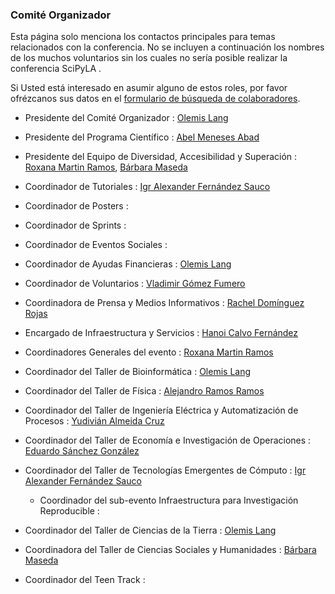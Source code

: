 
### Comité Organizador

Esta página solo menciona los contactos principales para temas relacionados 
con la conferencia. No se incluyen a continuación los nombres de los muchos 
voluntarios sin los cuales no sería posible realizar la conferencia SciPyLA  .

Si Usted está interesado en asumir alguno de estos roles, por favor ofrézcanos 
sus datos en el [formulario de búsqueda de colaboradores](../forms/joinus).

- Presidente del Comité Organizador : [Olemis Lang](http://linkedin.com/in/olemis)
- Presidente del Programa Científico : [Abel Meneses Abad](https://cu.linkedin.com/in/abel-abel-meneses-abad-1450ba3a)
- Presidente del Equipo de Diversidad, Accesibilidad y Superación : [Roxana Martin Ramos](https://www.linkedin.com/in/roxana-martin-ramos-50711948/), [Bárbara Maseda](http://www.linkedin.com/in/barbaramaseda/)
- Coordinador de Tutoriales :  [Igr Alexander Fernández Sauco](https://www.linkedin.com/in/igr-alex%C3%A1nder-fern%C3%A1ndez-sa%C3%BAco-34374062/)
- Coordinador de Posters : 
- Coordinador de Sprints : 
- Coordinador de Eventos Sociales : 
- Coordinador de Ayudas Financieras : [Olemis Lang](http://linkedin.com/in/olemis)
- Coordinador de Voluntarios : [Vladimir Gómez Fumero](https://www.linkedin.com/in/vladimir-g%C3%B3mez-fumero-55aa8513b)
- Coordinadora de Prensa y Medios Informativos : [Rachel Domínguez Rojas](https://www.linkedin.com/in/rachel-dom%C3%ADnguez-b5271891/)
- Encargado de Infraestructura y Servicios : [Hanoi Calvo Fernández](https://www.facebook.com/hanoicalvofernandez)

- Coordinadores Generales del evento : [Roxana Martin Ramos](https://www.linkedin.com/in/roxana-martin-ramos-50711948/)
- Coordinador del Taller de Bioinformática : [Olemis Lang](http://linkedin.com/in/olemis)
- Coordinador del Taller de Física : [Alejandro Ramos Ramos](https://www.facebook.com/alejandro.ramosramos.35)
- Coordinador del Taller de Ingeniería Eléctrica y Automatización de Procesos :  [Yudivián Almeida Cruz](https://www.linkedin.com/in/yudivi%C3%A1n-almeida-cruz-a534a8a4/)
- Coordinador del Taller de Economía e Investigación de Operaciones : [Eduardo Sánchez González](https://www.linkedin.com/in/eduardo-s%C3%A1nchez-gonz%C3%A1lez-13750889/)
- Coordinador del Taller de Tecnologías Emergentes de Cómputo : [Igr Alexander Fernández Sauco](https://www.linkedin.com/in/igr-alex%C3%A1nder-fern%C3%A1ndez-sa%C3%BAco-34374062/)
  * Coordinador del sub-evento Infraestructura para Investigación Reproducible :
- Coordinador del Taller de Ciencias de la Tierra : [Olemis Lang](http://linkedin.com/in/olemis)
- Coordinadora del Taller de Ciencias Sociales y Humanidades : [Bárbara Maseda](http://www.linkedin.com/in/barbaramaseda/)

- Coordinador del Teen Track :


